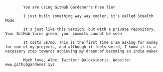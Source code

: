 
			You are using GitHub Gardener's Free Tier

			I just built something way way cooler, it's called Stealth Mode

			It's just like this version, but with a private repository. Your GitHub turns green, your commits cannot be seen

			It costs 5$/mo. This is the first time I am asking for money for one of my projects, and although it feels weird, I know it is a necessary step towards achieving my dream of becoming an indie maker

			Much love, Alex. Twitter: @alexsideris_ Website: www.githubgardener.xyz

			